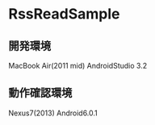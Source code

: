 # RssReadSample

## 開発環境
MacBook Air(2011 mid)
AndroidStudio 3.2

## 動作確認環境
Nexus7(2013) Android6.0.1
